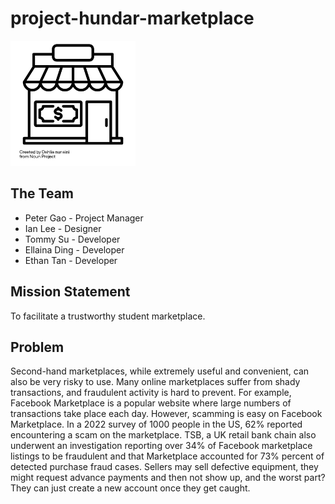# project-hundar-marketplace
<img src="./pictures/Logo.png" width="200" height="200">


## The Team
- Peter Gao - Project Manager
- Ian Lee - Designer
- Tommy Su - Developer
- Ellaina Ding - Developer
- Ethan Tan - Developer

## Mission Statement
To facilitate a trustworthy student marketplace.

## Problem
Second-hand marketplaces, while extremely useful and convenient, can also be very risky to use. Many online marketplaces suffer from shady transactions, and fraudulent activity is hard to prevent. For example, Facebook Marketplace is a popular website where large numbers of transactions take place each day. However, scamming is easy on Facebook Marketplace. In a 2022 survey of 1000 people in the US, 62% reported encountering a scam on the marketplace. TSB, a UK retail bank chain also underwent an investigation reporting over 34% of Facebook marketplace listings to be fraudulent and that Marketplace accounted for 73% percent of detected purchase fraud cases. Sellers may sell defective equipment, they might request advance payments and then not show up, and the worst part? They can just create a new account once they get caught.
